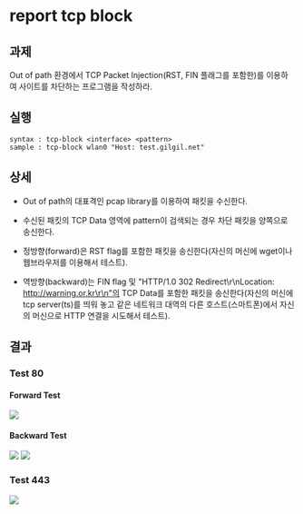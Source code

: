 # report tcp block
## 과제
Out of path 환경에서 TCP Packet Injection(RST, FIN 플래그를 포함한)를 이용하여 사이트를 차단하는 프로그램을 작성하라.

## 실행
```
syntax : tcp-block <interface> <pattern>
sample : tcp-block wlan0 "Host: test.gilgil.net"
```

## 상세
- Out of path의 대표격인 pcap library를 이용하여 패킷을 수신한다.

- 수신된 패킷의 TCP Data 영역에 pattern이 검색되는 경우 차단 패킷을 양쪽으로 송신한다.

- 정방향(forward)은 RST flag를 포함한 패킷을 송신한다(자신의 머신에 wget이나 웹브라우저를 이용해서 테스트).

- 역방향(backward)는 FIN flag 및 "HTTP/1.0 302 Redirect\r\nLocation: http://warning.or.kr\r\n"의 TCP Data를 포함한 패킷을 송신한다(자신의 머신에 tcp server(ts)를 띄워 놓고 같은 네트워크 대역의 다른 호스트(스마트폰)에서 자신의 머신으로 HTTP 연결을 시도해서 테스트).

## 결과
### Test 80
#### Forward Test
<img src = "https://user-images.githubusercontent.com/76524512/144200530-c37dae4f-3b95-49e6-8f01-72b43367a33b.gif">

#### Backward Test
<img src = "https://user-images.githubusercontent.com/76524512/144200277-d4410ed1-6871-49f9-bb5d-477ebe8a2b09.gif">
<img src = "https://user-images.githubusercontent.com/76524512/144200417-985fdc01-c82b-49a1-9f2b-ecb8fa939aad.gif">

### Test 443
<img src = "https://user-images.githubusercontent.com/76524512/144209992-db909a25-74dc-4eda-8918-e30c6807affc.gif">



